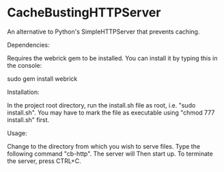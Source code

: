 CacheBustingHTTPServer
======================

An alternative to Python's SimpleHTTPServer that prevents caching.


Dependencies:

Requires the webrick gem to be installed.  You can install it by typing this in the console:

sudo gem install webrick


Installation:

In the project root directory, run the install.sh file as root, i.e. "sudo install.sh".  You may have to mark the file
as executable using "chmod 777 install.sh" first.

Usage:

Change to the directory from which you wish to serve files.  Type the following command "cb-http".  The server will
Then start up.  To terminate the server, press CTRL+C.
